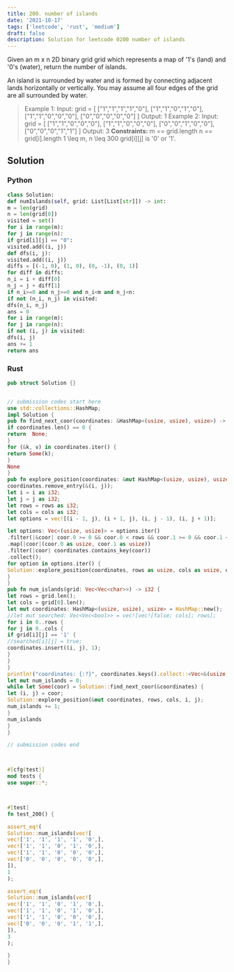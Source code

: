 ```yaml
---
title: 200. number of islands
date: '2021-10-17'
tags: ['leetcode', 'rust', 'medium']
draft: false
description: Solution for leetcode 0200 number of islands
---
```




Given an m x n 2D binary grid grid which represents a map of '1's (land) and '0's (water), return the number of islands.

An island is surrounded by water and is formed by connecting adjacent lands horizontally or vertically. You may assume all four edges of the grid are all surrounded by water.



>   Example 1:
>   Input: grid <TeX>=</TeX> [
>     ["1","1","1","1","0"],
>     ["1","1","0","1","0"],
>     ["1","1","0","0","0"],
>     ["0","0","0","0","0"]
>   ]
>   Output: 1
>   Example 2:
>   Input: grid <TeX>=</TeX> [
>     ["1","1","0","0","0"],
>     ["1","1","0","0","0"],
>     ["0","0","1","0","0"],
>     ["0","0","0","1","1"]
>   ]
>   Output: 3
**Constraints:**
>   	m <TeX>=</TeX><TeX>=</TeX> grid.length
>   	n <TeX>=</TeX><TeX>=</TeX> grid[i].length
>   	1 <TeX>\leq</TeX> m, n <TeX>\leq</TeX> 300
>   	grid[i][j] is '0' or '1'.


## Solution


### Python
```python
class Solution:
def numIslands(self, grid: List[List[str]]) -> int:
m = len(grid)
n = len(grid[0])
visited = set()
for i in range(m):
for j in range(n):
if grid[i][j] == "0":
visited.add((i, j))
def dfs(i, j):
visited.add((i, j))
diffs = [(-1, 0), (1, 0), (0, -1), (0, 1)]
for diff in diffs:
n_i = i + diff[0]
n_j = j + diff[1]
if n_i>=0 and n_j>=0 and n_i<m and n_j<n:
if not (n_i, n_j) in visited:
dfs(n_i, n_j)
ans = 0
for i in range(m):
for j in range(n):
if not (i, j) in visited:
dfs(i, j)
ans += 1
return ans
```


### Rust
```rust
pub struct Solution {}


// submission codes start here
use std::collections::HashMap;
impl Solution {
pub fn find_next_coor(coordinates: &HashMap<(usize, usize), usize>) -> Option<(usize, usize)> {
if coordinates.len() == 0 {
return  None;
}
for (&k, v) in coordinates.iter() {
return Some(k);
}
None
}
pub fn explore_position(coordinates: &mut HashMap<(usize, usize), usize>, rows: usize, cols: usize, i: usize, j: usize) {
coordinates.remove_entry(&(i, j));
let i = i as i32;
let j = j as i32;
let rows = rows as i32;
let cols = cols as i32;
let options = vec![(i - 1, j), (i + 1, j), (i, j - 1), (i, j + 1)];

let options: Vec<(usize, usize)> = options.iter()
.filter(|&coor| coor.0 >= 0 && coor.0 < rows && coor.1 >= 0 && coor.1 < cols)
.map(|coor|(coor.0 as usize, coor.1 as usize))
.filter(|coor| coordinates.contains_key(coor))
.collect();
for option in options.iter() {
Solution::explore_position(coordinates, rows as usize, cols as usize, option.0, option.1);
}
}
pub fn num_islands(grid: Vec<Vec<char>>) -> i32 {
let rows = grid.len();
let cols = grid[0].len();
let mut coordinates: HashMap<(usize, usize), usize> = HashMap::new();
//let mut searched: Vec<Vec<bool>> = vec![vec![false; cols]; rows];
for i in 0..rows {
for j in 0..cols {
if grid[i][j] == '1' {
//searched[i][j] = true;
coordinates.insert((i, j), 1);
}
}
}
println!("coordinates: {:?}", coordinates.keys().collect::<Vec<&(usize, usize)>>());
let mut num_islands = 0;
while let Some(coor) = Solution::find_next_coor(&coordinates) {
let (i, j) = coor;
Solution::explore_position(&mut coordinates, rows, cols, i, j);
num_islands += 1;
}
num_islands
}
}

// submission codes end



#[cfg(test)]
mod tests {
use super::*;



#[test]
fn test_200() {

assert_eq!(
Solution::num_islands(vec![
vec!['1', '1', '1', '1', '0',],
vec!['1', '1', '0', '1', '0',],
vec!['1', '1', '0', '0', '0',],
vec!['0', '0', '0', '0', '0',],
]),
1
);

assert_eq!(
Solution::num_islands(vec![
vec!['1', '1', '0', '1', '0',],
vec!['1', '1', '0', '1', '0',],
vec!['1', '1', '0', '0', '0',],
vec!['0', '0', '0', '1', '1',],
]),
3
);

}
}

```
